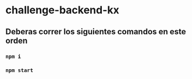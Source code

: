 # challenge-backend-kx

## Deberas correr los siguientes comandos en este orden

### `npm i`

### `npm start`
